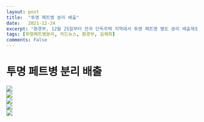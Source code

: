 ```yaml
---
layout: post
title:  "투명 페트병 분리 배출"
date:   2021-12-24
excerpt: "환경부, 12월 25일부터 전국 단독주택 지역에서 투명 페트병 별도 분리 배출제도 시행"
tags: [투명페트병분리, 카드뉴스, 환경부, 김제희]
comments: False
---
```

# 투명 페트병 분리 배출
<img src="/assets/img/투명페트병분리배출 카드뉴스/001.png"><br>
<img src="/assets/img/투명페트병분리배출 카드뉴스/002.png"><br>
<img src="/assets/img/투명페트병분리배출 카드뉴스/003.png"><br>
<img src="/assets/img/투명페트병분리배출 카드뉴스/004.png"><br>
<img src="/assets/img/투명페트병분리배출 카드뉴스/005.png">
